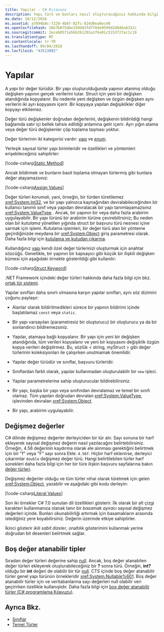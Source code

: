 ```yaml
---
title: Yapılar - C# Kılavuzu
description: Yapı türü ve bunları nasıl oluşturacağınız hakkında bilgi edinin
ms.date: 10/12/2016
ms.assetid: a7094b8c-7229-4b6f-82fc-824d0ea0ec40
ms.openlocfilehash: 26b7b075dbe159d43fd7f84e9599d2d8d6a8332c
ms.sourcegitcommit: 2eceb05f1a5bb261291a1f6a91c5153727ac1c19
ms.translationtype: MT
ms.contentlocale: tr-TR
ms.lasthandoff: 09/04/2018
ms.locfileid: "43513092"
---
```

# <a name="structs"></a>Yapılar
A *yapı* bir değer türüdür. Bir yapı oluşturulduğunda yapının atanmış olduğu değişken yapının gerçek verilerini tutar. Struct için yeni bir değişken atandığında kopyalanır. Bu nedenle yeni değişken ve özgün değişken aynı verilerin iki ayrı kopyasını içerir. Bir kopyaya yapılan değişiklikler diğer kopyayı etkilemez.

Değer türü değişkenler doğrudan değerlerini, değişkenin bildirildiği hangi bağlamda satır içi bellek tahsis edildiği anlamına gelir içerir. Ayrı yığın atama veya değer türü değişkenler çöp toplama taşması yoktur.  
  
Değer türlerinin iki kategorisi vardır: [yapı](./language-reference/keywords/struct.md) ve [enum](./language-reference/keywords/enum.md).  
  
Yerleşik sayısal türler yapı birimleridir ve özellikleri ve yöntemleri erişebileceğiniz sahiptirler:  
  
[!code-csharp[Static Method](../../samples/snippets/csharp/concepts/structs/static-method.cs)]
  
Ancak bildirmek ve bunların basit toplama olmayan türlermiş gibi bunlara değer atayamazsınız:  
  
[!code-csharp[Assign Values](../../samples/snippets/csharp/concepts/structs/assign-value.cs)] 
  
Değer türleri *korumalı*, yani, örneğin, bir türden türetilemez <xref:System.Int32>, ve bir yapı yalnızca kaynağından devralabileceğinden bir kullanıcı tanımlı sınıf veya yapıdan devralacak bir yapı tanımlayamazsınız <xref:System.ValueType> . Ancak, bir yapının bir veya daha fazla arabirim uygulayabilir. Bir yapı türünü bir arabirim türüne çevirebilirsiniz; Bu neden olan bir *kutulama* yönetilen yığında struct bir başvuru türü nesnesi içine sarmak için işlemi. Kutulama işlemleri, bir değer türü alan bir yönteme geçirdiğinizde meydana bir <xref:System.Object> giriş parametresi olarak. Daha fazla bilgi için [kutulama ve kutudan çıkarma](./programming-guide/types/boxing-and-unboxing.md ).  
  
Kullandığınız [yapı](./language-reference/keywords/struct.md) kendi özel değer türlerinizi oluşturmak için anahtar sözcüğü. Genellikle, bir yapının bir kapsayıcı gibi küçük bir ilişkili değişken kümesi için aşağıdaki örnekte gösterildiği gibi kullanılır:  
  
[!code-csharp[Struct Keyword](../../samples/snippets/csharp/concepts/structs/struct-keyword.cs)]  
  
.NET Framework içindeki değer türleri hakkında daha fazla bilgi için bkz. [ortak tür sistemi](../standard/common-type-system.md).  
    
Yapılar sınıfları daha sınırlı olmasına karşın yapılar sınıfları, aynı söz dizimini çoğunu paylaşır:  
  
-   Alanlar olarak bildirilmedikleri sürece bir yapının bildirimi içinde başlatılamaz `const` veya `static`.  
  
-   Bir yapı varsayılan (parametresiz bir oluşturucu) bir oluşturucu ya da bir sonlandırıcı bildiremezsiniz.  
  
-   Yapılar, atamaya bağlı kopyalanır. Bir yapı için yeni bir değişken atandığında, tüm verileri kopyalanır ve yeni bir kopyasını değişiklik özgün kopya verileri değiştirmez. Bu, sözlük < string, myStruct > gibi değer türlerinin koleksiyonları ile çalışırken unutmamak önemlidir.  
  
-   Yapılar değer türüdür ve sınıflar, başvuru türleridir.  
  
-   Sınıflardan farklı olarak, yapılar kullanmadan oluşturulabilir bir `new` işleci.  
  
-   Yapılar parametrelerine sahip oluşturucular bildirebilirsiniz.  
  
-   Bir yapı, başka bir yapı veya sınıfından devralamaz ve temel bir sınıfı olamaz. Tüm yapıları doğrudan devralan <xref:System.ValueType>, işlevinden devralan <xref:System.Object>.  
  
-   Bir yapı, arabirim uygulayabilir.

## <a name="literal-values"></a>Değişmez değerler  
C# dilinde değişmez değerler derleyiciden bir tür alır. Sayı sonuna bir harf ekleyerek sayısal değişmez değerin nasıl yazılacağını belirtebilirsiniz. Örneğin, 4.56 değerinin kaydırma olarak ele alınması gerektiğini belirtmek için bir "f" veya "F" sayı sonra Ekle: `4.56f`. Hiçbir harf eklenirse, derleyici çıkarımlar `double` değişmez değer türü. Hangi belirtilebilen türler harf sonekleri daha fazla bilgi için her bir türe ilişkin başvuru sayfalarına bakın [değer türleri](./language-reference/keywords/value-types.md).  
  
Değişmez değerler olduğu ve tüm türler nihai olarak türetmek için gelen <xref:System.Object>, yazabilir ve aşağıdaki gibi kodu derleyin:  
  
[!code-csharp[Literal Values](../../samples/snippets/csharp/concepts/structs/literals.cs)]

Son iki örnekler C# 7.0 sunulan dil özellikleri gösterir. İlk olarak bir alt çizgi karakteri kullanmanıza olanak tanır bir *basamak ayıracı* sayısal değişmez değerleri içinde. Bunları okunabilirliği artırmak için basamakların arasında istediğiniz yere koyabilirsiniz. Değerin üzerinde etkiye sahiptirler.

İkinci gösterir *ikili sabit dizeler*, onaltılık gösterimini kullanmak yerine doğrudan bit desenleri belirtmek sağlar.

## <a name="nullable-types"></a>Boş değer atanabilir tipler  
Sıradan değer türleri değerine sahip [null](./language-reference/keywords/null.md). Ancak, boş değer atanabilen değer türleri ekleyerek oluşturabileceğiniz bir **?** sonra türü. Örneğin, **int?** olduğu bir **int** değeri de olabilir bir tür [null](./language-reference/keywords/null.md). CTS içinde boş değer atanabilir türler genel yapı türünün örnekleridir <xref:System.Nullable%601>. Boş değer atanabilir türler için ve veritabanlarına sayı değerleri null olabilir veri geçirirken özellikle kullanışlıdır. Daha fazla bilgi için [boş değer atanabilir türler (C# programlama Kılavuzu)](./programming-guide/nullable-types/index.md).

## <a name="see-also"></a>Ayrıca Bkz.

- [Sınıflar](classes.md)
- [Temel Türler](basic-types.md)
